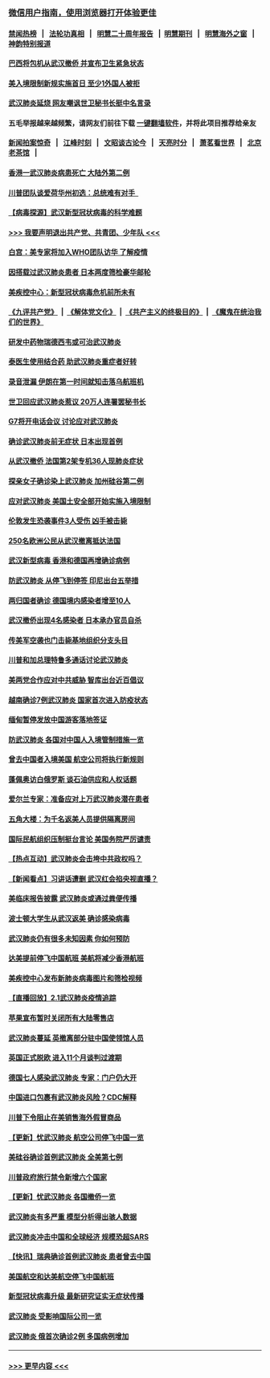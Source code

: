### [微信用户指南，使用浏览器打开体验更佳](https://github.com/gfw-breaker/banned-news1/blob/master/indexes/wechat-guide.md?t=0)
#### [禁闻热榜](热点新闻.md?t=0)  &nbsp;&nbsp;|&nbsp;&nbsp; [法轮功真相](https://github.com/gfw-breaker/truth/blob/master/README.md?t=0) &nbsp;&nbsp;|&nbsp;&nbsp; [明慧二十周年报告](https://github.com/gfw-breaker/mh-reports/blob/master/README.md?t=0) &nbsp;&nbsp;|&nbsp;&nbsp;[明慧期刊](https://github.com/gfw-breaker/mh-qikan) &nbsp;&nbsp;|&nbsp;&nbsp; [明慧海外之窗](https://github.com/gfw-breaker/mh-news/blob/master/README.md?t=0) &nbsp;&nbsp;|&nbsp;&nbsp; [神韵特别报道](https://github.com/gfw-breaker/mh-news/blob/master/shenyun.md?t=0)
#### [巴西将包机从武汉撤侨 并宣布卫生紧急状态](../pages/nsc418/n11843418.md?t=02041811) 
#### [美入境限制新规实施首日 至少1外国人被拒](../pages/nsc418/n11843058.md?t=02041811) 
#### [武汉肺炎延烧 网友嘲讽世卫秘书长挺中名言录](../pages/nsc418/n11843056.md?t=02041811) 
#### 五毛举报越来越频繁，请网友们前往下载 [一键翻墙软件](https://github.com/gfw-breaker/ssr-accounts)，并将此项目推荐给亲友
#### [新闻拍案惊奇](https://github.com/gfw-breaker/banned-news1/blob/master/pages/link4.md) &nbsp;&nbsp;|&nbsp;&nbsp; [江峰时刻](https://github.com/gfw-breaker/banned-news1/blob/master/pages/link4.md) &nbsp;&nbsp;|&nbsp;&nbsp; [文昭谈古论今](https://github.com/gfw-breaker/banned-news1/blob/master/pages/link4.md) &nbsp;&nbsp;|&nbsp;&nbsp; [天亮时分](https://github.com/gfw-breaker/banned-news1/blob/master/pages/link4.md) &nbsp;&nbsp;|&nbsp;&nbsp; [萧茗看世界](https://github.com/gfw-breaker/banned-news1/blob/master/pages/link4.md) &nbsp;&nbsp;|&nbsp;&nbsp; [北京老茶馆](https://github.com/gfw-breaker/banned-news1/blob/master/pages/link4.md) &nbsp;&nbsp;|&nbsp;&nbsp; 
#### [香港一武汉肺炎病患死亡 大陆外第二例](../pages/nsc418/n11843026.md?t=02041811) 
#### [川普团队谈爱荷华州初选：总统难有对手  ](../pages/nsc418/n11842867.md?t=02041811) 
#### [【病毒探源】武汉新型冠状病毒的科学难题](../pages/nsc418/n11842176.md?t=02041811) 
#### [>>> 我要声明退出共产党、共青团、少年队 <<<](https://github.com/begood0513/goodnews/blob/master/quit/letter.md) 
#### [白宫：美专家将加入WHO团队访华 了解疫情](../pages/nsc418/n11842198.md?t=02041811) 
#### [因搭载过武汉肺炎患者 日本两度筛检豪华邮轮](../pages/nsc418/n11842447.md?t=02041811) 
#### [美疾控中心：新型冠状病毒危机前所未有](../pages/nsc418/n11842406.md?t=02041811) 
#### [《九评共产党》](https://github.com/begood0513/9ping.md/blob/master/README.md) &nbsp;|&nbsp; [《解体党文化》](../../../../jtdwh.md/blob/master/README.md)  &nbsp;|&nbsp; [《共产主义的终极目的》](../../../../gczydzjmd.md/blob/master/README.md) &nbsp;|&nbsp; [《魔鬼在统治我们的世界》](../../../../mgztzwmdsj.md/blob/master/README.md) 
#### [研发中药物瑞德西韦或可治武汉肺炎](../pages/nsc418/n11842100.md?t=02041811) 
#### [泰医生使用结合药 助武汉肺炎重症者好转](../pages/nsc418/n11842096.md?t=02041811) 
#### [录音泄漏 伊朗在第一时间就知击落乌航班机](../pages/nsc418/n11842002.md?t=02041811) 
#### [世卫回应武汉肺炎惹议 20万人连署罢秘书长](../pages/nsc418/n11841664.md?t=02041811) 
#### [G7将开电话会议 讨论应对武汉肺炎](../pages/nsc418/n11841658.md?t=02041811) 
#### [确诊武汉肺炎前无症状 日本出现首例](../pages/nsc418/n11841567.md?t=02041811) 
#### [从武汉撤侨 法国第2架专机36人现肺炎症状](../pages/nsc418/n11841382.md?t=02041811) 
#### [探亲女子确诊染上武汉肺炎 加州硅谷第二例](../pages/nsc418/n11839784.md?t=02041811) 
#### [应对武汉肺炎 美国土安全部开始实施入境限制](../pages/nsc418/n11839729.md?t=02041811) 
#### [伦敦发生恐袭事件3人受伤 凶手被击毙](../pages/nsc418/n11839442.md?t=02041811) 
#### [250名欧洲公民从武汉撤离抵达法国](../pages/nsc418/n11839438.md?t=02041811) 
#### [武汉新型病毒 香港和德国再增确诊病例](../pages/nsc418/n11839381.md?t=02041811) 
#### [防武汉肺炎 从停飞到停签 印尼出台五举措](../pages/nsc418/n11839282.md?t=02041811) 
#### [两归国者确诊 德国境内感染者增至10人](../pages/nsc418/n11839164.md?t=02041811) 
#### [武汉撤侨出现4名感染者 日本承办官员自杀](../pages/nsc418/n11839044.md?t=02041811) 
#### [传美军空袭也门击毙基地组织分支头目](../pages/nsc418/n11839210.md?t=02041811) 
#### [川普和加总理特鲁多通话讨论武汉肺炎](../pages/nsc418/n11839128.md?t=02041811) 
#### [美两党合作应对中共威胁 智库出台近百倡议](../pages/nsc418/n11838437.md?t=02041811) 
#### [越南确诊7例武汉肺炎 国家首次进入防疫状态](../pages/nsc418/n11838860.md?t=02041811) 
#### [缅甸暂停发放中国游客落地签证](../pages/nsc418/n11838730.md?t=02041811) 
#### [防武汉肺炎 各国对中国人入境管制措施一览](../pages/nsc418/n11838726.md?t=02041811) 
#### [曾去中国者入境美国 航空公司将执行新规则](../pages/nsc418/n11838375.md?t=02041811) 
#### [蓬佩奥访白俄罗斯 谈石油供应和人权话题](../pages/nsc418/n11838242.md?t=02041811) 
#### [爱尔兰专家：准备应对上万武汉肺炎潜在患者](../pages/nsc418/n11837978.md?t=02041811) 
#### [五角大楼：为千名返美人员提供隔离房间](../pages/nsc418/n11837831.md?t=02041811) 
#### [国际民航组织压制挺台言论 美国务院严厉谴责](../pages/nsc418/n11837791.md?t=02041811) 
#### [【热点互动】武汉肺炎会击垮中共政权吗？](../pages/nsc418/n11837779.md?t=02041811) 
#### [【新闻看点】习讲话遭删 武汉红会掐央视直播？](../pages/nsc418/n11837573.md?t=02041811) 
#### [美临床报告披露 武汉肺炎或通过粪便传播](../pages/nsc418/n11837626.md?t=02041811) 
#### [波士顿大学生从武汉返美 确诊感染病毒](../pages/nsc418/n11837580.md?t=02041811) 
#### [武汉肺炎仍有很多未知因素 你如何预防](../pages/nsc418/n11837666.md?t=02041811) 
#### [达美提前停飞中国航班 美航将减少香港航班](../pages/nsc418/n11837649.md?t=02041811) 
#### [美疾控中心发布新肺炎病毒图片和筛检视频](../pages/nsc418/n11837491.md?t=02041811) 
#### [【直播回放】2.1武汉肺炎疫情追踪](../pages/nsc418/n11837232.md?t=02041811) 
#### [苹果宣布暂时关闭所有大陆零售店](../pages/nsc418/n11837097.md?t=02041811) 
#### [武汉肺炎蔓延 英撤离部分驻中国使领馆人员](../pages/nsc418/n11837061.md?t=02041811) 
#### [英国正式脱欧 进入11个月谈判过渡期](../pages/nsc418/n11836911.md?t=02041811) 
#### [德国七人感染武汉肺炎 专家：门户仍大开](../pages/nsc418/n11836344.md?t=02041811) 
#### [中国进口包裹有武汉肺炎风险？CDC解释](../pages/nsc418/n11836321.md?t=02041811) 
#### [川普下令阻止在美销售海外假冒商品](../pages/nsc418/n11836261.md?t=02041811) 
#### [【更新】忧武汉肺炎 航空公司停飞中国一览](../pages/nsc418/n11835931.md?t=02041811) 
#### [美硅谷确诊首例武汉肺炎 全美第七例](../pages/nsc418/n11836093.md?t=02041811) 
#### [川普政府旅行禁令新增六个国家](../pages/nsc418/n11836083.md?t=02041811) 
#### [【更新】忧武汉肺炎 各国撤侨一览](../pages/nsc418/n11835673.md?t=02041811) 
#### [武汉肺炎有多严重 模型分析得出骇人数据](../pages/nsc418/n11835829.md?t=02041811) 
#### [武汉肺炎冲击中国和全球经济 规模恐超SARS](../pages/nsc418/n11835652.md?t=02041811) 
#### [【快讯】瑞典确诊首例武汉肺炎 患者曾去中国](../pages/nsc418/n11835675.md?t=02041811) 
#### [美国航空和达美航空停飞中国航班](../pages/nsc418/n11835567.md?t=02041811) 
#### [新型冠状病毒升级 最新研究证实无症状传播](../pages/nsc418/n11835589.md?t=02041811) 
#### [武汉肺炎 受影响国际公司一览](../pages/nsc418/n11835538.md?t=02041811) 
#### [武汉肺炎 俄首次确诊2例 多国病例增加](../pages/nsc418/n11835295.md?t=02041811) 

----
#### [ >>> 更早内容 <<< ](../indexes/nsc418-earlier.md)
